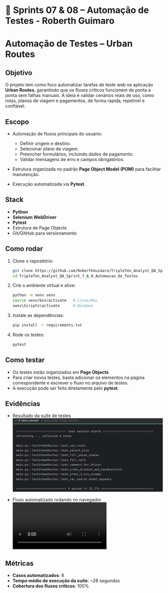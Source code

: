 # 📌 Sprints 07 & 08 – Automação de Testes - Roberth Guimaro

# Automação de Testes – Urban Routes

## Objetivo

O projeto tem como foco automatizar tarefas de teste web na aplicação **Urban Routes**, garantindo que os fluxos críticos funcionem de ponta a ponta sem falhas manuais. A ideia é validar cenários reais de uso, como rotas, planos de viagem e pagamentos, de forma rápida, repetível e confiável.

## Escopo

* Automação de fluxos principais do usuário:

  * Definir origem e destino.
  * Selecionar plano de viagem.
  * Preencher formulários, incluindo dados de pagamento.
  * Validar mensagens de erro e campos obrigatórios.
* Estrutura organizada no padrão **Page Object Model (POM)** para facilitar manutenção.
* Execução automatizada via **Pytest**.

## Stack

* **Python**
* **Selenium WebDriver**
* **Pytest**
* Estrutura de Page Objects
* Git/GitHub para versionamento

## Como rodar

1. Clone o repositório:

   ```bash
   git clone https://github.com/RoberthGuimaro/TripleTen_Analyst_QA_Sprint_7_&_8_Automacao_de_Testes.git
   cd TripleTen_Analyst_QA_Sprint_7_&_8_Automacao_de_Testes
   ```

2. Crie o ambiente virtual e ative:

   ```bash
   python -m venv venv
   source venv/bin/activate   # Linux/Mac
   venv\Scripts\activate      # Windows
   ```

3. Instale as dependências:

   ```bash
   pip install -r requirements.txt
   ```

4. Rode os testes:

   ```bash
   pytest
   ```

## Como testar

* Os testes estão organizados em **Page Objects**.
* Para criar novos testes, basta adicionar os elementos na página correspondente e escrever o fluxo no arquivo de testes.
* A execução pode ser feita diretamente pelo **pytest**.

## Evidências

- Resultado da suíte de testes  
  ![Execução dos testes](evidencias/Testes_passando.png)

- Fluxo automatizado rodando no navegador  
  ![Fluxo completo](evidencias/Fluxo_completo.mkv)

## Métricas
- **Casos automatizados**: 8  
- **Tempo médio de execução da suíte**: ~28 segundos  
- **Cobertura dos fluxos críticos**: 100%  
